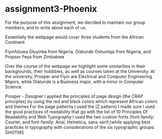 # assignment3-Phoenix

For the purpose of this assignment, we decided to maintain our group members, and to write about each of us.

Essentially the webpage would cover three students from the African Continent

Fiyinfoluwa Oluyinka from Nigeria, Olatunde Oshunlaja from Nigeria, and Propser Feya from Zimbabwe

Over the course of the webpage we highlight some similarities in their backgrounds, their hobbbies, as well as courses taken at the University. At the university, Prosper and Fiyin are Electrical and Computer Engineering Majors, while Olatunde is a Business major, with a minor in Computer Science. 


Prosper - Designer
I applied the principles of page design (the CRAP principles) by using the red and black colors which represent African colors and themes
For the page patterns I used the (Z pattern)
I made sure I used the good practices of readability that go with the list of 10 Principles Of Readability and Web Typography
I used the two custom fonts (font-family: Courier; and font-family: Arial, Helvetica, sans-serif;)while applying best practices in typography with considerations of the six typographic groups: GHOTMS